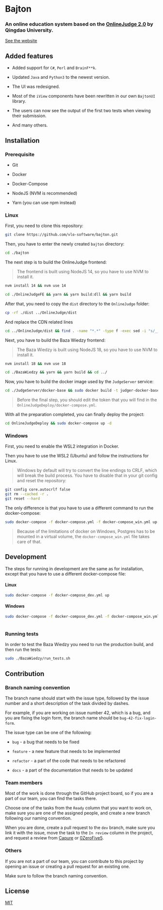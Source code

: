 # Bajton

### An online education system based on the [OnlineJudge 2.0](https://github.com/QingdaoU/OnlineJudge) by Qingdao University.

[See the website](https://bajton.vlo.gda.pl)

## Added features

- Added support for `C#`, `Perl` and `BrainF**k`.

- Updated `Java` and `Python3` to the newest version.

- The UI was redesigned.

- Most of the `iView` components have been rewritten in our own `BajtonUI` library.

- The users can now see the output of the first two tests when viewing their submission.

- And many others.

## Installation

### Prerequisite

- Git

- Docker

- Docker-Compose

- NodeJS (NVM is recommended)

- Yarn (you can use npm instead)

### Linux

First, you need to clone this repository:

```sh
git clone https://github.com/vlo-software/bajton.git
```

Then, you have to enter the newly created `bajton` directory:

```sh
cd ./bajton
```

The next step is to build the OnlineJudge frontend:

> The frontend is built using NodeJS 14, so you have to use NVM to install it.

```sh
nvm install 14 && nvm use 14
```

```sh
cd ./OnlineJudgeFE && yarn && yarn build:dll && yarn build
```

After that, you need to copy the `dist` directory to the `OnlineJudge` folder:

```sh
cp -rf ./dist ../OnlineJudge/dist
```

And replace the CDN related lines

```sh
cd ../OnlineJudge/dist && find . -name "*.*" -type f -exec sed -i "s/__STATIC_CDN_HOST__\///g" {} \; && cd ../../
```

Next, you have to build the Baza Wiedzy frontend:

> The Baza Wiedzy is built using NodeJS 18, so you have to use NVM to install it.

```sh
nvm install 18 && nvm use 18
```

```sh
cd ./BazaWiedzy && yarn && yarn build && cd ../
```

Now, you have to build the docker image used by the `JudgeServer` service:

```sh
cd ./JudgeServer/docker-base && sudo docker build -t judger-docker-base . && cd ../../
```

> Before the final step, you should edit the token that you will find in the `OnlineJudgeDeploy/docker-compose.yml`.

With all the preparation completed, you can finally deploy the project:

```sh
cd OnlineJudgeDeploy && sudo docker-compose up -d
```

### Windows

First, you need to enable the WSL2 integration in Docker.

Then you have to use the WSL2 (Ubuntu) and follow the instructions for Linux.

> Windows by default will try to convert the line endings to CRLF, which will break the build process. You have to disable that in your git config and reset the repository:

```sh
git config core.autocrlf false
git rm --cached -r .
git reset --hard
```

The only difference is that you have to use a different command to run the docker-compose:

```sh
sudo docker-compose -f docker-compose.yml -f docker-compose_win.yml up -d
```

> Because of the limitations of docker on Windows, Postgres has to be mounted in a virtual volume, the `docker-compose_win.yml` file takes care of that.

## Development

The steps for running in development are the same as for installation, except that you have to use a different docker-compose file:

#### Linux

```sh
sudo docker-compose -f docker-compose_dev.yml up
```

#### Windows

```sh
sudo docker-compose -f docker-compose_dev.yml -f docker-compose_win.yml up
```

#

### Running tests

In order to test the Baza Wiedzy you need to run the production build, and then run the tests:

```sh
sudo ./BazaWiedzy/run_tests.sh
```

## Contribution

### Branch naming convention

The branch name should start with the issue type, followed by the issue number and a short description of the task divided by dashes.

For example, if you are working on issue number 42, which is a bug, and you are fixing the login form, the branch name should be `bug-42-fix-login-form`.

The issue type can be one of the following:

- `bug` - a bug that needs to be fixed

- `feature` - a new feature that needs to be implemented

- `refactor` - a part of the code that needs to be refactored

- `docs` - a part of the documentation that needs to be updated

### Team members

Most of the work is done through the GitHub project board, so if you are a part of our team, you can find the tasks there.

Choose one of the tasks from the `Ready` column that you want to work on, make sure you are one of the assigned people, and create a new branch following our naming convention.

When you are done, create a pull request to the `dev` branch, make sure you link it with the issue, move the task to the `In review` column in the project, and request a review from [Capure](https://github.com/orgs/vlo-software/people/Capure) or [0ZeroFive5](https://github.com/0ZeroFive5).

### Others

If you are not a part of our team, you can contribute to this project by opening an issue or creating a pull request for an existing one.

Make sure to follow the branch naming convention.

## License

[MIT](https://opensource.org/licenses/MIT)
